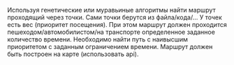 Используя генетические или муравьиные алгоритмы найти маршрут проходящий через точки.
Сами точки берутся из файла/кода/...
У точек есть вес (приоритет посещения).
При этом маршрут должен проходится пешеходом/автомобилистом/на транспорте определенное заданное количество времени.
Необходимо найти путь с наивысшим приоритетом с заданным ограничением времени.
Маршрут должен быть построен на карте (использовать api).